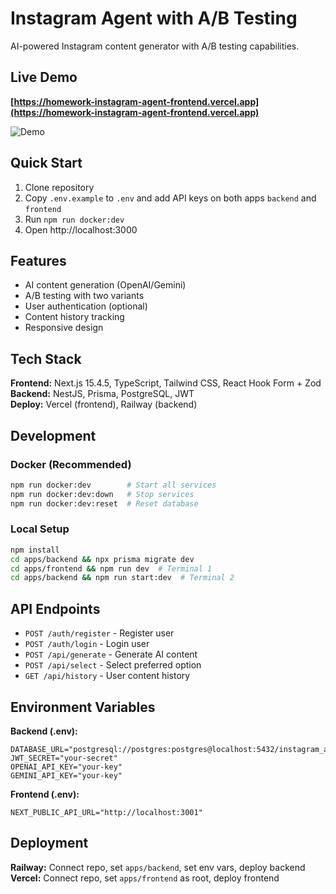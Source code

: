 # Instagram Agent with A/B Testing

AI-powered Instagram content generator with A/B testing capabilities.

## Live Demo

**[https://homework-instagram-agent-frontend.vercel.app](https://homework-instagram-agent-frontend.vercel.app)**

![Demo](demo.gif)

## Quick Start

1. Clone repository
2. Copy `.env.example` to `.env` and add API keys on both apps `backend` and `frontend`
3. Run `npm run docker:dev`
4. Open http://localhost:3000

## Features

- AI content generation (OpenAI/Gemini)
- A/B testing with two variants
- User authentication (optional)
- Content history tracking
- Responsive design

## Tech Stack

**Frontend:** Next.js 15.4.5, TypeScript, Tailwind CSS, React Hook Form + Zod  
**Backend:** NestJS, Prisma, PostgreSQL, JWT  
**Deploy:** Vercel (frontend), Railway (backend)

## Development

### Docker (Recommended)

```bash
npm run docker:dev        # Start all services
npm run docker:dev:down   # Stop services
npm run docker:dev:reset  # Reset database
```

### Local Setup

```bash
npm install
cd apps/backend && npx prisma migrate dev
cd apps/frontend && npm run dev  # Terminal 1
cd apps/backend && npm run start:dev  # Terminal 2
```

## API Endpoints

- `POST /auth/register` - Register user
- `POST /auth/login` - Login user
- `POST /api/generate` - Generate AI content
- `POST /api/select` - Select preferred option
- `GET /api/history` - User content history

## Environment Variables

**Backend (.env):**

```env
DATABASE_URL="postgresql://postgres:postgres@localhost:5432/instagram_agent"
JWT_SECRET="your-secret"
OPENAI_API_KEY="your-key"
GEMINI_API_KEY="your-key"
```

**Frontend (.env):**

```env
NEXT_PUBLIC_API_URL="http://localhost:3001"
```

## Deployment

**Railway:** Connect repo, set `apps/backend`, set env vars, deploy backend  
**Vercel:** Connect repo, set `apps/frontend` as root, deploy frontend
